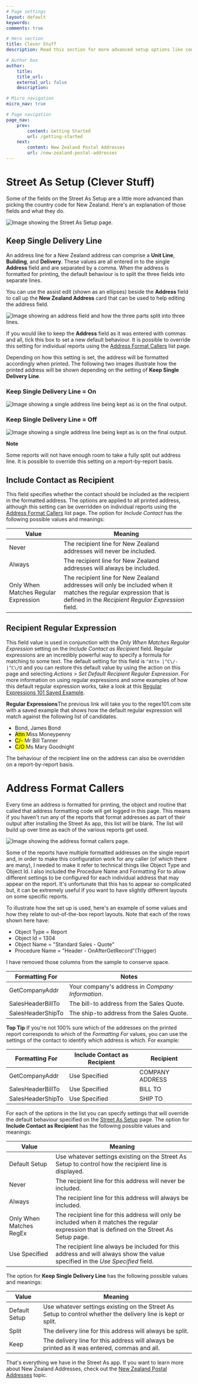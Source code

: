 ```yaml
---
# Page settings
layout: default
keywords:
comments: true

# Hero section
title: Clever Stuff
description: Read this section for more advanced setup options like controlling whether a recipient should appear, or how to override default settings for specific reports.

# Author box
author:
    title: 
    title_url: 
    external_url: false
    description: 

# Micro navigation
micro_nav: true

# Page navigation
page_nav:
    prev:
        content: Getting Started
        url: /getting-started
    next:
        content: New Zealand Postal Addresses
        url: /new-zealand-postal-addresses
---
```


# Street As Setup (Clever Stuff)

Some of the fields on the Street As Setup are a little more advanced than picking the country code for New Zealand. Here's an explanation of those fields and what they do.

![Image showing the Street As Setup page.](/screenshots/StreetAsSetup.png)


## Keep Single Delivery Line

An address line for a New Zealand address can comprise a **Unit Line**, **Building**, and **Delivery**. These values are all entered in to the single **Address** field and are separated by a comma. When the address is formatted for printing, the default behaviour is to split the three fields into separate lines. 

You can use the assist edit (shown as an ellipses) beside the **Address** field to call up the **New Zealand Address** card that can be used to help editing the address field.

![Image showing an address field and how the three parts split into three lines.](/screenshots/StreetAsAddressSplit.png)

If you would like to keep the **Address** field as it was entered with commas and all, tick this box to set a new default behaviour. It is possible to override this setting for individual reports using the [Address Format Callers](#address-format-callers) list page.

Depending on how this setting is set, the address will be formatted accordingly when printed. The following two images illustrate how the printed address will be shown depending on the setting of **Keep Single Delivery Line**.

### Keep Single Delivery Line = On

![Image showing a single address line being kept as is on the final output.](/screenshots/StreetAsKeepDeliveryLine.png)

### Keep Single Delivery Line = Off

![Image showing a single address line being kept as is on the final output.](/screenshots/StreetAsSplitDeliveryLine.png)

<div class="callout callout--info">
    <p><strong>Note</strong></p><p>Some reports will not have enough room to take a fully split out address line. It is possible to override this setting on a report-by-report basis.</p>
</div>

## Include Contact as Recipient

This field specifies whether the contact should be included as the recipient in the formatted address. The options are applied to all printed address, although this setting can be overridden on individual reports using the [Address Format Callers](#address-format-callers) list page. The option for *Include Contact* has the following possible values and meanings:

| Value | Meaning |
| - | - |
| Never | The recipient line for New Zealand addresses will never be included. |
| Always | The recipient line for New Zealand addresses will always be included. |
| Only When Matches Regular Expression | The recipient line for New Zealand addresses will only be included when it matches the regular expression that is defined in the *Recipient Regular Expression* field. |


## Recipient Regular Expression

This field value is used in conjunction with the *Only When Matches Regular Expression* setting on the *Include Contact as Recipient* field. Regular expressions are an incredibly powerful way to specify a formula for matching to some text. The default setting for this field is `^Attn |^C\/- |^C\/O` and you can restore this default value by using the action on this page and selecting *Actions > Set Default Recipient Regular Expression*. For more information on using regular expressions and some examples of how this default regular expression works, take a look at this [Regular Expressions 101 Saved Example](https://regex101.com/r/VkBQx8/1).

<div class="callout callout--info">
    <p><strong>Regular Expressions</strong>The previous link will take you to the regex101.com site with a saved example that shows how the default regular expression will match against the following list of candidates.</p>

<ul>
<li>Bond, James Bond</li>
<li><mark>Attn </mark>Miss Moneypenny</li>
<li><mark>C/- </mark>Mr Bill Tanner</li>
<li><mark>C/O </mark>Ms Mary Goodnight</li>
</ul>
</div>

The behaviour of the recipient line on the address can also be overridden on a report-by-report basis.

# Address Format Callers

Every time an address is formatted for printing, the object and routine that called that address formatting code will get logged in this page. This means if you haven't run any of the reports that format addresses as part of their output after installing the Street As app, this list will be blank. The list will build up over time as each of the various reports get used.

![Image showing the address format callers page.](/screenshots/StreetAsAddressFormatCallers.png)

Some of the reports have multiple formatted addresses on the single report and, in order to make this configuration work for any caller (of which there are many), I needed to make it refer to technical things like Object Type and Object Id. I also included the Procedure Name and Formatting For to allow different settings to be configured for each individual address that may appear on the report. It's unfortunate that this has to appear so complicated but, it can be extremely useful if you want to have slightly different layouts on some specific reports.

To illustrate how the set up is used, here's an example of some values and how they relate to out-of-the-box report layouts. Note that each of the rows shown here have:

- Object Type = Report
- Object Id = 1304
- Object Name = "Standard Sales - Quote"
- Procedure Name = "Header - OnAfterGetRecord"(Trigger) 

I have removed those columns from the sample to conserve space.

| Formatting For | Notes |
|-|-|
| GetCompanyAddr | Your company's address in *Company Information*. |
| SalesHeaderBillTo | The bill-to address from the Sales Quote. |
| SalesHeaderShipTo | The ship-to address from the Sales Quote. |

<div class="callout callout--info">
    <p><strong>Top Tip</strong> If you're not 100% sure which of the addresses on the printed report corresponds to which of the <em>Formatting For</em> values, you can use the settings of the contact to identify which address is which. For example:</p>

<table>
  <thead>
    <tr>
      <th>Formatting For</th>
      <th>Include Contact as Recipient</th>
      <th>Recipient</th>
    </tr>
  </thead>
  <tbody>
    <tr>
      <td>GetCompanyAddr</td>
      <td>Use Specified</td>
        <td>COMPANY ADDRESS</td>
    </tr>
    <tr>
      <td>SalesHeaderBillTo</td>
      <td>Use Specified</td>
        <td>BILL TO</td>
    </tr>
    <tr>
      <td>SalesHeaderShipTo</td>
      <td>Use Specified</td>
        <td>SHIP TO</td>
    </tr>
  </tbody>
</table>
</div>

For each of the options in the list you can specify settings that will override the default behaviour specified on the [Street As Setup](#street-as-setup) page. The option for **Include Contact as Recipient** has the following possible values and meanings:

| Value | Meaning |
| - | - |
| Default Setup | Use whatever settings existing on the Street As Setup to control how the recipient line is displayed. |
| Never | The recipient line for this address will never be included. |
| Always | The recipient line for this address will always be included. |
| Only When Matches RegEx | The recipient line for this address will only be included when it matches the regular expression that is defined on the Street As Setup page. |
| Use Specified | The recipient line always be included for this address and will always show the value specified in the *Use Specified* field. |

The option for **Keep Single Delivery Line** has the following possible values and meanings:

| Value | Meaning |
| - | - |
| Default Setup | Use whatever settings existing on the Street As Setup to control whether the delivery line is kept or split. |
| Split | The delivery line for this address will always be split. |
| Keep | The delivery line for this address will always be printed as it was entered, commas and all. |

That's everything we have in the Street As app. If you want to learn more about New Zealand Addresses, check out the [New Zealand Postal Addresses](/new-zealand-postal-addresses.md) topic.